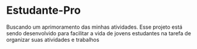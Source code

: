 # Estudante-Pro
Buscando um aprimoramento das minhas atividades.
Esse projeto está sendo desenvolvido para facilitar a vida de jovens estudantes na tarefa de organizar suas atividades e trabalhos
